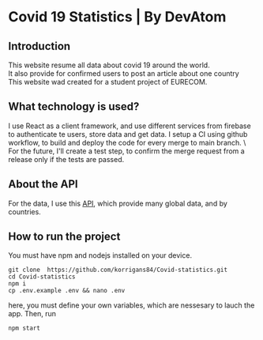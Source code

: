 # Covid 19 Statistics | By DevAtom

## Introduction
This website resume all data about covid 19 around the world.  
It also provide for confirmed users to post an article about one country  
This website wad created for a student project of EURECOM.  

## What technology is used?

I use React as a client framework, and use different services from firebase to authenticate te users, store data and get data. 
I setup a CI using github workflow, to build and deploy the code for every merge to main branch. \\
For the future, I'll create a test step, to confirm the merge request from a release only if the tests are passed.

## About the API 
For the data, I use this [API](https://documenter.getpostman.com/view/10808728/SzS8rjbc#00030720-fae3-4c72-8aea-ad01ba17adf8), which provide many global data, and by countries.


## How to run the project
You must have npm and nodejs installed on your device. 
```
git clone  https://github.com/korrigans84/Covid-statistics.git
cd Covid-statistics    
npm i 
cp .env.example .env && nano .env 
 ```
here, you must define your own variables, which are nessesary to lauch the app. Then, run

```
npm start
```
